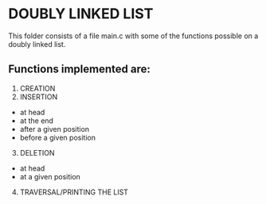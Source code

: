# DOUBLY LINKED LIST

This folder consists of a file main.c with some of the functions possible on a doubly linked list.

## Functions implemented are:
1) CREATION
2) INSERTION
 - at head
 - at the end
 - after a given position
 - before a given position
3) DELETION
 - at head
 - at a given position
4) TRAVERSAL/PRINTING THE LIST
